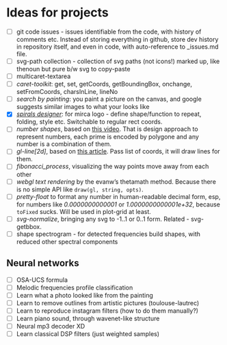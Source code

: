 # Ideas for projects

* [ ] git code issues - issues identifiable from the code, with history of comments etc. Instead of storing everything in github, store dev history in repository itself, and even in code, with auto-reference to _issues.md file.
* [ ] svg-path collection - collection of svg paths (not icons!) marked up, like thenoun but pure b/w svg to copy-paste
* [ ] multicaret-textarea
* [ ] _caret-toolkit_: get, set, getCoords, getBoundingBox, onchange, setFromCoords, charsInLine, lineNo
* [ ] _search by painting_: you paint a picture on the canvas, and google suggests similar images to what your looks like
* [x] [_spirals designer_](https://mircamtl.github.io/logo): for mirca logo - define shape/function to repeat, folding, style etc. Switchable to regular rect coords.
* [ ] _number shapes_, based on [this video](https://www.youtube.com/watch?v=hP-DZMmQBng). That is design approach to represent numbers, each prime is encoded by polygone and any number is a combination of them.
* [ ] _gl-line[2d]_, based on [this article](https://www.mapbox.com/blog/drawing-antialiased-lines/). Pass list of coords, it will draw lines for them.
* [ ] _fibonacci_process_, visualizing the way points move away from each other
* [ ] _webgl text rendering_ by the evanw’s thetamath method. Because there is no simple API like `draw(gl, string, opts)`.
* [ ] _pretty-float_ to format any number in human-readable decimal form, esp, for numbers like _0.0000000000001_ or _1.0000000000001e+32_, because `toFixed` sucks. Will be used in plot-grid at least.
* [ ] _svg-normalize_, bringing any svg to -1..1 or 0..1 form. Related - svg-getbbox.
* [ ] shape spectrogram - for detected frequencies build shapes, with reduced other spectral components

## Neural networks

* [ ] OSA-UCS formula
* [ ] Melodic frequencies profile classification
* [ ] Learn what a photo looked like from the painting
* [ ] Learn to remove outlines from artistic pictures (toulouse-lautrec)
* [ ] Learn to reproduce instagram filters (how to do them manually?)
* [ ] Learn piano sound, through wavenet-like structure
* [ ] Neural mp3 decoder XD
* [ ] Learn classical DSP filters (just weighted samples)
